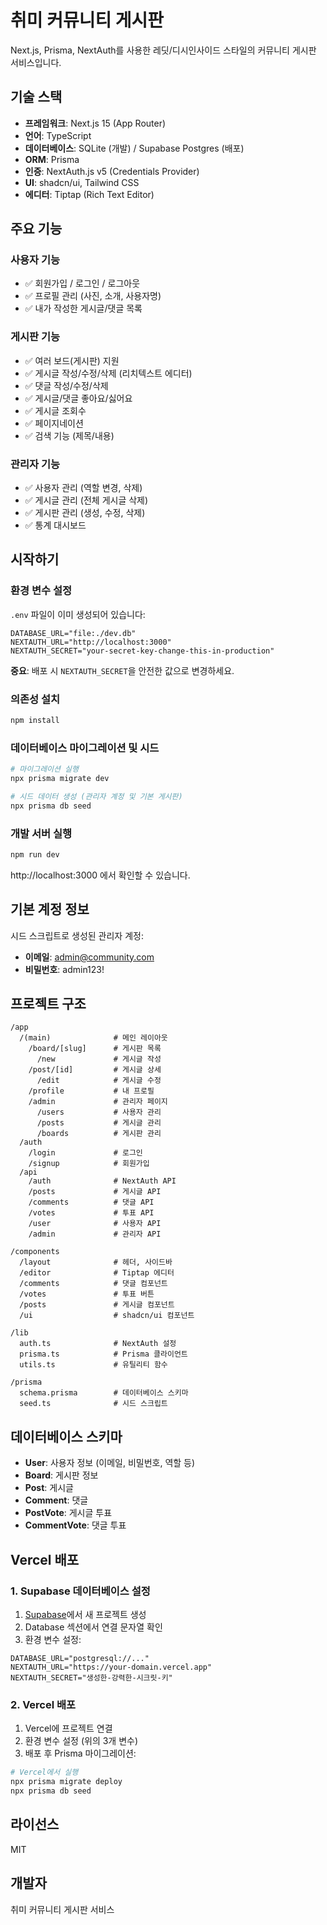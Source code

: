 # 취미 커뮤니티 게시판

Next.js, Prisma, NextAuth를 사용한 레딧/디시인사이드 스타일의 커뮤니티 게시판 서비스입니다.

## 기술 스택

- **프레임워크**: Next.js 15 (App Router)
- **언어**: TypeScript
- **데이터베이스**: SQLite (개발) / Supabase Postgres (배포)
- **ORM**: Prisma
- **인증**: NextAuth.js v5 (Credentials Provider)
- **UI**: shadcn/ui, Tailwind CSS
- **에디터**: Tiptap (Rich Text Editor)

## 주요 기능

### 사용자 기능
- ✅ 회원가입 / 로그인 / 로그아웃
- ✅ 프로필 관리 (사진, 소개, 사용자명)
- ✅ 내가 작성한 게시글/댓글 목록

### 게시판 기능
- ✅ 여러 보드(게시판) 지원
- ✅ 게시글 작성/수정/삭제 (리치텍스트 에디터)
- ✅ 댓글 작성/수정/삭제
- ✅ 게시글/댓글 좋아요/싫어요
- ✅ 게시글 조회수
- ✅ 페이지네이션
- ✅ 검색 기능 (제목/내용)

### 관리자 기능
- ✅ 사용자 관리 (역할 변경, 삭제)
- ✅ 게시글 관리 (전체 게시글 삭제)
- ✅ 게시판 관리 (생성, 수정, 삭제)
- ✅ 통계 대시보드

## 시작하기

### 환경 변수 설정

`.env` 파일이 이미 생성되어 있습니다:

```env
DATABASE_URL="file:./dev.db"
NEXTAUTH_URL="http://localhost:3000"
NEXTAUTH_SECRET="your-secret-key-change-this-in-production"
```

**중요**: 배포 시 `NEXTAUTH_SECRET`을 안전한 값으로 변경하세요.

### 의존성 설치

```bash
npm install
```

### 데이터베이스 마이그레이션 및 시드

```bash
# 마이그레이션 실행
npx prisma migrate dev

# 시드 데이터 생성 (관리자 계정 및 기본 게시판)
npx prisma db seed
```

### 개발 서버 실행

```bash
npm run dev
```

http://localhost:3000 에서 확인할 수 있습니다.

## 기본 계정 정보

시드 스크립트로 생성된 관리자 계정:

- **이메일**: admin@community.com
- **비밀번호**: admin123!

## 프로젝트 구조

```
/app
  /(main)              # 메인 레이아웃
    /board/[slug]      # 게시판 목록
      /new             # 게시글 작성
    /post/[id]         # 게시글 상세
      /edit            # 게시글 수정
    /profile           # 내 프로필
    /admin             # 관리자 페이지
      /users           # 사용자 관리
      /posts           # 게시글 관리
      /boards          # 게시판 관리
  /auth
    /login             # 로그인
    /signup            # 회원가입
  /api
    /auth              # NextAuth API
    /posts             # 게시글 API
    /comments          # 댓글 API
    /votes             # 투표 API
    /user              # 사용자 API
    /admin             # 관리자 API

/components
  /layout              # 헤더, 사이드바
  /editor              # Tiptap 에디터
  /comments            # 댓글 컴포넌트
  /votes               # 투표 버튼
  /posts               # 게시글 컴포넌트
  /ui                  # shadcn/ui 컴포넌트

/lib
  auth.ts              # NextAuth 설정
  prisma.ts            # Prisma 클라이언트
  utils.ts             # 유틸리티 함수

/prisma
  schema.prisma        # 데이터베이스 스키마
  seed.ts              # 시드 스크립트
```

## 데이터베이스 스키마

- **User**: 사용자 정보 (이메일, 비밀번호, 역할 등)
- **Board**: 게시판 정보
- **Post**: 게시글
- **Comment**: 댓글
- **PostVote**: 게시글 투표
- **CommentVote**: 댓글 투표

## Vercel 배포

### 1. Supabase 데이터베이스 설정

1. [Supabase](https://supabase.com)에서 새 프로젝트 생성
2. Database 섹션에서 연결 문자열 확인
3. 환경 변수 설정:

```env
DATABASE_URL="postgresql://..."
NEXTAUTH_URL="https://your-domain.vercel.app"
NEXTAUTH_SECRET="생성한-강력한-시크릿-키"
```

### 2. Vercel 배포

1. Vercel에 프로젝트 연결
2. 환경 변수 설정 (위의 3개 변수)
3. 배포 후 Prisma 마이그레이션:

```bash
# Vercel에서 실행
npx prisma migrate deploy
npx prisma db seed
```

## 라이선스

MIT

## 개발자

취미 커뮤니티 게시판 서비스

